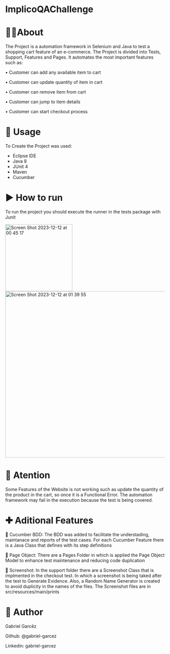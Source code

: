 # ImplicoQAChallenge

# 👨‍💻About

The Project is a automation framework in Selenium and Java to test a shopping cart feature of an e-commerce. The Project is divided into Tests, Support, Features and Pages. It automates the most important features such as: 

• Customer can add any available item to cart

• Customer can update quantity of item in cart

• Customer can remove item from cart

• Customer can jump to item details

• Customer can start checkout process


# 🚀 Usage
To Create the Project was used:
- Eclipse IDE
- Java 8
- JUnit 4
- Maven
- Cucumber

# ▶️ How to run 
To run the project you should execute the runner in the tests package with Junit

<img width="212" alt="Screen Shot 2023-12-12 at 00 45 17" src="https://github.com/gabriel-garcez/ImplicoQAChallenge/assets/32854591/6b85dddc-57c2-4a89-a30b-30eb1f971745">

<img width="526" alt="Screen Shot 2023-12-12 at 01 39 55" src="https://github.com/gabriel-garcez/ImplicoQAChallenge/assets/32854591/b37ede2a-4961-4a72-86b5-9366f5060c85">


# 🚨 Atention
Some Features of the Website is not working such as update the quantity of the product in the cart, so once it is a Functional Error. The automation framework may fail in the execution because the test is being covered. 


# ✚ Aditional Features
🥒 Cucumber BDD: The BDD was added to facilitate the understading, maintanace and reports of the test cases. For each Cucumber Feature there is a Java Class that defines with its step definitions

📄 Page Object: There are a Pages Folder in which is applied the Page Object Model to enhance test maintenance and reducing code duplication

📸 Screenshot: In the support folder there are a Screenshot Class that is implmented in the checkout test. In which a screenshot is being taked after the test to Generate Evidence. Also, a Random Name Generator is created to avoid duplicity in the names of the files. The Screenshot files are in src/resources/main/prints

# 👤 Author

Gabriel Garcêz

Github: @gabriel-garcez

Linkedin: gabriel-garcez

